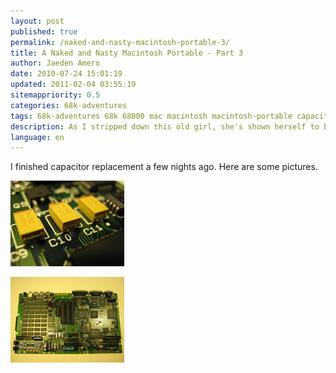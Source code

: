 ```yaml
---
layout: post
published: true
permalink: /naked-and-nasty-macintosh-portable-3/
title: A Naked and Nasty Macintosh Portable - Part 3
author: Jaeden Amero
date: 2010-07-24 15:01:19
updated: 2011-02-04 03:55:19
sitemappriority: 0.5
categories: 68k-adventures
tags: 68k-adventures 68k 68000 mac macintosh macintosh-portable capacitors
description: As I stripped down this old girl, she's shown herself to be very nasty, part 3.
language: en
---
```

<p>I finished capacitor replacement a few nights ago. Here are some pictures.</p>

<a href="/files/pictures/macportable-all_about_the_tantalums.jpg"><img src="/files/pictures/thumb/macportable-all_about_the_tantalums.jpg" alt="Macintosh Portable - All About the Tantalums" /></a>

<a href="/files/pictures/macportable-all_new_caps.jpg"><img src="/files/pictures/thumb/macportable-all_new_caps.jpg" alt="Macintosh Portable - All New Caps" /></a>
